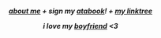 
<h5 align="center"

[about me](https://en.pronouns.page/@6zerb)   +   sign my [atabook](https://6zerb.atabook.org)!   +   [my linktree](https://linktr.ee/6zerb)

i love my [boyfriend](https://rentry.co/slurstew) <3

